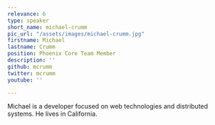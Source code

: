 ```yaml
---
relevance: 6
type: speaker
short_name: michael-crumm
pic_url: "/assets/images/michael-crumm.jpg"
firstname: Michael
lastname: Crumm
position: Phoenix Core Team Member
description: ''
github: mcrumm
twitter: mcrumm
youtube: ''

---
```

Michael is a developer focused on web technologies and distributed systems. He lives in California.